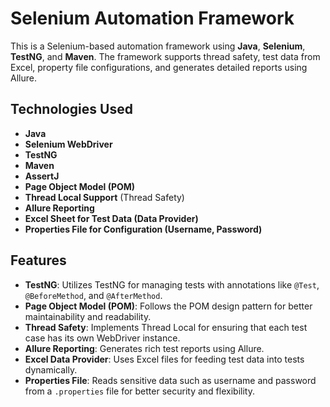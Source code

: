 # Selenium Automation Framework

This is a Selenium-based automation framework using **Java**, **Selenium**, **TestNG**, and **Maven**. The framework supports thread safety, test data from Excel, property file configurations, and generates detailed reports using Allure.

## Technologies Used

- **Java**
- **Selenium WebDriver**
- **TestNG**
- **Maven**
- **AssertJ**
- **Page Object Model (POM)**
- **Thread Local Support** (Thread Safety)
- **Allure Reporting**
- **Excel Sheet for Test Data (Data Provider)**
- **Properties File for Configuration (Username, Password)**

## Features

- **TestNG**: Utilizes TestNG for managing tests with annotations like `@Test`, `@BeforeMethod`, and `@AfterMethod`.
- **Page Object Model (POM)**: Follows the POM design pattern for better maintainability and readability.
- **Thread Safety**: Implements Thread Local for ensuring that each test case has its own WebDriver instance.
- **Allure Reporting**: Generates rich test reports using Allure.
- **Excel Data Provider**: Uses Excel files for feeding test data into tests dynamically.
- **Properties File**: Reads sensitive data such as username and password from a `.properties` file for better security and flexibility.
  
